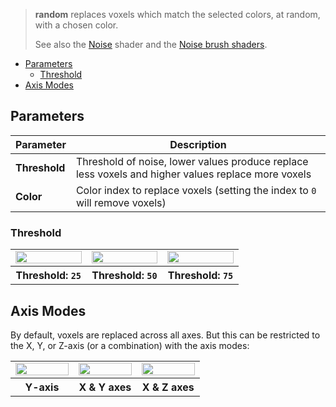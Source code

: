 > **random** replaces voxels which match the selected colors, at random, with a chosen color.
> 
> See also the [Noise](Noise) shader and the [Noise brush shaders](Noise-Brushes).

<!-- TOC -->
- [Parameters](#parameters)
  - [Threshold](#threshold)
- [Axis Modes](#axis-modes)

## Parameters

Parameter | Description
--------- | -----------
**Threshold** | Threshold of noise, lower values produce replace less voxels and higher values replace more voxels
**Color** | Color index to replace voxels (setting the index to `0` will remove voxels)

### Threshold

<table>
    <tr>
        <td width="33%"><img width="100%" src="https://s3.amazonaws.com/misc.lachlanmcdonald.com/magicavoxel-shaders/caf97416-2a0d-4bde-a839-8f3f2d50e5a5/rand_025.png" alt=""></td>
        <td width="33%"><img width="100%" src="https://s3.amazonaws.com/misc.lachlanmcdonald.com/magicavoxel-shaders/caf97416-2a0d-4bde-a839-8f3f2d50e5a5/rand_050.png" alt=""></td>
        <td width="33%"><img width="100%" src="https://s3.amazonaws.com/misc.lachlanmcdonald.com/magicavoxel-shaders/caf97416-2a0d-4bde-a839-8f3f2d50e5a5/rand_075.png" alt=""></td>
    </tr>
	<tr>
		<th>Threshold: <code>25</code></th>
		<th>Threshold: <code>50</code></th>
		<th>Threshold: <code>75</code></th>
	</tr>
</table>

## Axis Modes

By default, voxels are replaced across all axes. But this can be restricted to the X, Y, or Z-axis (or a combination) with the axis modes:

<table>
    <tr>
        <td width="33%"><img width="100%" src="https://s3.amazonaws.com/misc.lachlanmcdonald.com/magicavoxel-shaders/caf97416-2a0d-4bde-a839-8f3f2d50e5a5/rand_050_y.png" alt=""></td>
        <td width="33%"><img width="100%" src="https://s3.amazonaws.com/misc.lachlanmcdonald.com/magicavoxel-shaders/caf97416-2a0d-4bde-a839-8f3f2d50e5a5/rand_050_xy.png" alt=""></td>
        <td width="33%"><img width="100%" src="https://s3.amazonaws.com/misc.lachlanmcdonald.com/magicavoxel-shaders/caf97416-2a0d-4bde-a839-8f3f2d50e5a5/rand_050_xz.png" alt=""></td>
    </tr>
	<tr>
		<th>Y-axis</th>
		<th>X &amp; Y axes</th>
		<th>X &amp; Z axes</th>
	</tr>
</table>
